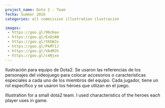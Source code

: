 ```yaml
---
project_name: Dota 2 - Team
fecha: Summer 2016
categories: all commission illustration ilustración

images:
 - https://goo.gl/99cKee
 - https://goo.gl/ExDzAN
 - https://goo.gl/tKGWJv
 - https://goo.gl/PkMT1J
 - https://goo.gl/VAdMJh
 - https://goo.gl/c4Njxe
---
```

Ilustración para equipo de Dota2. Se usaron las referencias de los personajes del videojuego para colocar accesorios o características especiales a cada uno de los miembros del equipo. Cada jugador, tiene un rol específico y se usaron los héroes que utlizan en el juego.


Illustration for a small dota2 team. I used characteristics of the heroes each player uses in game.
